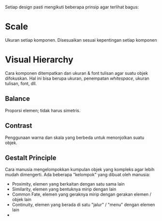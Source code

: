 Setiap design pasti mengikuti beberapa prinsip agar terlihat bagus:

# Scale
Ukuran setiap komponen. Disesuaikan sesuai kepentingan setiap komponen

# Visual Hierarchy
Cara komponen ditempatkan dan ukuran & font tulisan agar suatu objek difokuskan. Hal ini bisa berupa ukuran, penempatan *whitespace*, ukuran tulisan, font, dll.

## Balance
Proporsi elemen; tidak harus simetris.

## Contrast
Penggunaan warna dan skala yang berbeda untuk menonjolkan suatu objek.

## Gestalt Principle
Cara manusia mengelompokkan kumpulan objek yang kompleks agar lebih mudah dimengerti. Ada beberapa "kelompok" yang dibuat oleh manusia:
- Proximity, elemen yang berkaitan dengan satu sama lain
- Similarity, elemen yang bentuknya mirip dengan lain
- Common Fate, elemen yang geraknya mirip dengan gerakan elemen / objek lain
- Continuity, elemen yang berada di satu "jalur" / "menu" dengan elemen lain
- 